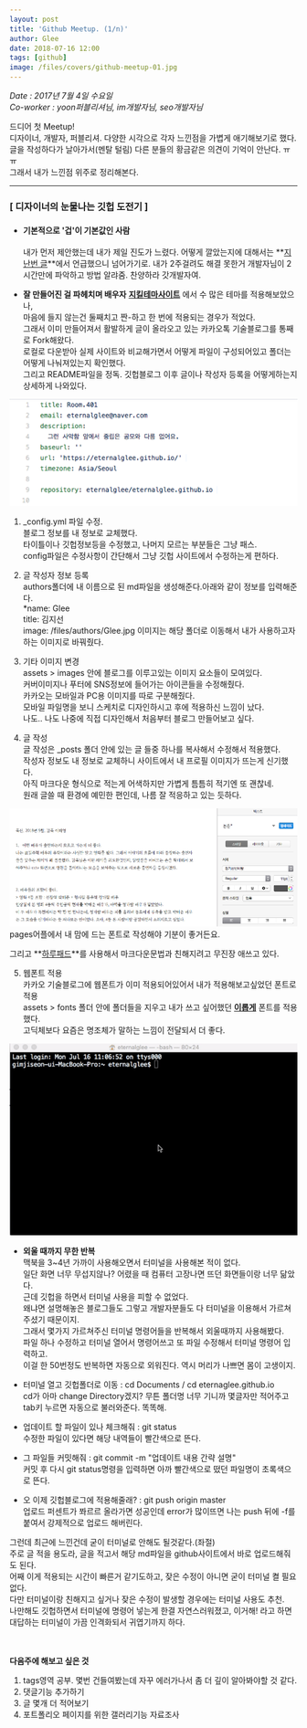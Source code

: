 ```yaml
---
layout: post
title: 'Github Meetup. (1/n)'
author: Glee
date: 2018-07-16 12:00
tags: [github]
image: /files/covers/github-meetup-01.jpg
---
```


*Date : 2017년 7월 4일 수요일*  
*Co-worker   : yoon퍼블리셔님, im개발자님, seo개발자님*   


드디어 첫 Meetup!  
디자이너, 개발자, 퍼블리셔. 다양한 시각으로 각자 느낀점을 가볍게 애기해보기로 했다.  
글을 작성하다가 날아가서(멘탈 털림) 다른 분들의 황금같은 의견이 기억이 안난다. ㅠㅠ  
그래서 내가 느낀점 위주로 정리해본다.  

- - -



### [ 디자이너의 눈물나는 깃헙 도전기 ]  



  - #### **기본적으로 '겁'이 기본값인 사람**

      내가 먼저 제안했는데 내가 제일 진도가 느렸다.
        어떻게 깔았는지에 대해서는 **[지난번 글](https://eternalglee.github.io/2018/07/10/start_github/)**에서 언급했으니 넘어가기로.
        내가 2주걸려도 해결 못한거 개발자님이 2시간만에 파악하고 방법 알랴줌. 찬양하라 갓개발자여.


  - **잘 만들어진 걸 파헤치며 배우자**
    **[지킬테마사이트](https://jekyllthemes.org/)** 에서 수 많은 테마를 적용해보았으나,  
    마음에 들지 않는건 둘째치고 짠-하고 한 번에 적용되는 경우가 적었다.  
    그래서 이미 만들어져서 활발하게 글이 올라오고 있는 카카오톡 기술블로그를 통째로 Fork해왔다.  
    로컬로 다운받아 실제 사이트와 비교해가면서 어떻게 파일이 구성되어있고 폴더는 어떻게 나눠져있는지 확인했다.  
    그리고 README파일을 정독. 깃헙블로그 이후 글이나 작성자 등록을 어떻게하는지 상세하게 나와있다.  


  ![가장 기초가 되는 config파일 수정하기](/files/config-edit.png)  

  1. _config.yml 파일 수정.  
      블로그 정보를 내 정보로 교체했다.  
      타이틀이나 깃헙정보등을 수정했고, 나머지 모르는 부분들은 그냥 패스.  
      config파일은 수정사항이 간단해서 그냥 깃헙 사이트에서 수정하는게 편하다.  
    
  2. 글 작성자 정보 등록  
    authors폴더에 내 이름으로 된 md파일을 생성해준다.아래와 같이 정보를 입력해준다.  
    *name: Glee  
    title: 김지선  
    image: /files/authors/Glee.jpg
    이미지는 해당 폴더로 이동해서 내가 사용하고자하는 이미지로 바꿔줬다.  
      
  3. 기타 이미지 변경  
    assets > images 안에 블로그를 이루고있는 이미지 요소들이 모여있다.  
    커버이미지나 푸터에 SNS정보에 들어가는 아이콘들을 수정해줬다.  
    카카오는 모바일과 PC용 이미지를 따로 구분해줬다.  
    모바일 파일명을 보니 스케치로 디자인하시고 후에 적용하신 느낌이 났다.  
    나도.. 나도 나중에 직접 디자인해서 처음부터 블로그 만들어보고 싶다.  
    
  4. 글 작성  
    글 작성은 _posts 폴더 안에 있는 글 들중 하나를 복사해서 수정해서 적용했다.  
    작성자 정보도 내 정보로 교체하니 사이트에서 내 프로필 이미지가 뜨는게 신기했다.  
    아직 마크다운 형식으로 적는게 어색하지만 가볍게 틈틈히 적기엔 또 괜찮네.  
    원래 글쓸 때 환경에 예민한 편인데, 나름 잘 적응하고 있는 듯하다.  

  ![예민한 사람의 평소 글쓰기 환경](/files/write-in-pages.png)  
  pages어플에서 내 맘에 드는 폰트로 작성해야 기분이 좋거든요.  
    
  그리고 **[하루패드](http://pad.haroopress.com/page.html)**를 사용해서 마크다운문법과 친해지려고 무진장 애쓰고 있다.  


  5. 웹폰트 적용  
    카카오 기술블로그에 웹폰트가 이미 적용되어있어서 내가 적용해보고싶었던 폰트로 적용  
    assets > fonts 폴더 안에 폴더들을 지우고 내가 쓰고 싶어했던 **[이롭게](http://font.iropke.com/batang/)** 폰트를 적용했다.  
    고딕체보다 요즘은 명조체가 말하는 느낌이 전달되서 더 좋다.  


 ![터미널이랑 칭구칭긔](/files/my-terminal.gif)   
 - **외울 때까지 무한 반복**  
    맥북을 3~4년 가까이 사용해오면서 터미널을 사용해본 적이 없다.  
    일단 화면 너무 무섭지않나? 어렸을 때 컴퓨터 고장나면 뜨던 화면들이랑 너무 닮았다.  
    근데 깃헙을 하면서 터미널 사용을 피할 수 없었다.  
    왜냐면 설명해놓은 블로그들도 그렇고 개발자분들도 다 터미널을 이용해서 가르쳐주셨기 때문이지.  
    그래서 몇가지 가르쳐주신 터미널 명령어들을 반복해서 외울때까지 사용해봤다.  
    파일 하나 수정하고 터미널 열어서 명령어쓰고 또 파일 수정해서 터미널 명령어 입력하고.  
    이걸 한 50번정도 반복하면 자동으로 외워진다. 역시 머리가 나쁘면 몸이 고생이지.   
  
  - 터미널 열고 깃헙폴더로 이동 : cd Documents / cd eternaglee.github.io  
    cd가 아마 change Directory겠지? 무튼 폴더명 너무 기니까 몇글자만 적어주고 tab키 누르면 자동으로 불러와준다. 똑똑해.  
  
  - 업데이트 할 파일이 있나 체크해줘 : git status  
    수정한 파일이 있다면 해당 내역들이 빨간색으로 뜬다.  
    
  - 그 파일들 커밋해줘 : git commit -m "업데이트 내용 간략 설명"  
    커밋 후 다시 git status명령을 입력하면 아까 빨간색으로 떴던 파일명이 초록색으로 뜬다.  
  
  - 오 이제 깃헙블로그에 적용해줄래? : git push origin master  
    업로드 퍼센트가 쫘르르 올라가면 성공인데 error가 많이뜨면 나는 push 뒤에 -f를 붙여서 강제적으로 업로드 해버린다.  
    
  그런데 최근에 느낀건데 굳이 터미널로 안해도 될것같다.(좌절)  
  주로 글 적을 용도라, 글을 적고서 해당 md파일을 github사이트에서 바로 업로드해줘도 된다.  
  어째 이게 적용되는 시간이 빠른거 같기도하고, 잦은 수정이 아니면 굳이 터미널 켤 필요 없다.  
  다만 터미널이랑 친해지고 싶거나 잦은 수정이 발생할 경우에는 터미널 사용도 추천.  
  나만해도 깃헙하면서 터미널에 명령어 넣는게 한결 자연스러워졌고, 이거해! 라고 하면 대답하는 터미널이 가끔 인격화되서 귀엽기까지 하다.  


​    
​    
  **다음주에 해보고 싶은 것**  
  1. tags영역 공부. 몇번 건들여봤는데 자꾸 에러가나서 좀 더 깊이 알아봐야할 것 같다.  
  2. 댓글기능 추가하기  
  3. 글 몇개 더 적어보기  
  4. 포트폴리오 페이지를 위한 갤러리기능 자료조사  

